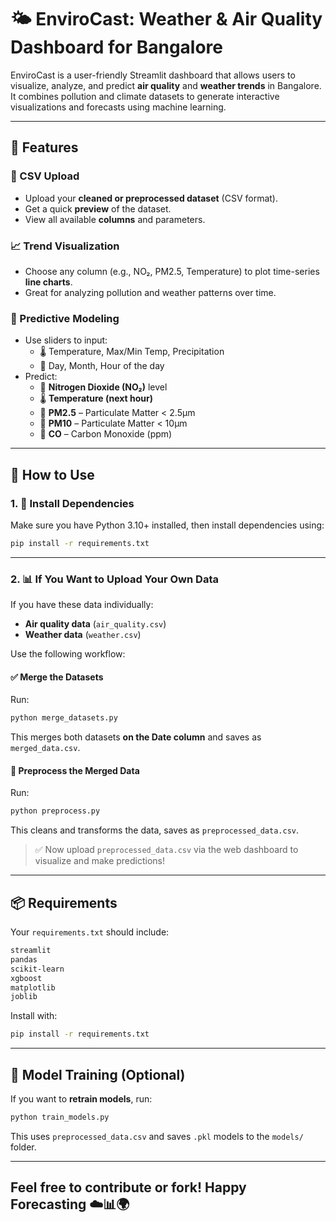 # 🌤️ EnviroCast: Weather & Air Quality Dashboard for Bangalore

EnviroCast is a user-friendly Streamlit dashboard that allows users to visualize, analyze, and predict **air quality** and **weather trends** in Bangalore. It combines pollution and climate datasets to generate interactive visualizations and forecasts using machine learning.

---

## 🚀 Features

### 📂 CSV Upload
- Upload your **cleaned or preprocessed dataset** (CSV format).
- Get a quick **preview** of the dataset.
- View all available **columns** and parameters.

### 📈 Trend Visualization
- Choose any column (e.g., NO₂, PM2.5, Temperature) to plot time-series **line charts**.
- Great for analyzing pollution and weather patterns over time.

### 🧠 Predictive Modeling
- Use sliders to input:
  - 🌡️ Temperature, Max/Min Temp, Precipitation
  - 📆 Day, Month, Hour of the day
- Predict:
  - 🔬 **Nitrogen Dioxide (NO₂)** level
  - 🌡️ **Temperature (next hour)**
  - 🧪 **PM2.5** – Particulate Matter < 2.5µm  
  - 🧪 **PM10** – Particulate Matter < 10µm  
  - 🧪 **CO** – Carbon Monoxide (ppm)

---

## 🧩 How to Use

### 1. 🔧 Install Dependencies

Make sure you have Python 3.10+ installed, then install dependencies using:

```bash
pip install -r requirements.txt
````

---

### 2. 📊 If You Want to Upload Your Own Data

If you have these data individually:

* **Air quality data** (`air_quality.csv`)
* **Weather data** (`weather.csv`)

Use the following workflow:

#### ✅ Merge the Datasets

Run:

```bash
python merge_datasets.py
```

This merges both datasets **on the Date column** and saves as `merged_data.csv`.

#### 🧼 Preprocess the Merged Data

Run:

```bash
python preprocess.py
```

This cleans and transforms the data, saves as `preprocessed_data.csv`.

> ✅ Now upload `preprocessed_data.csv` via the web dashboard to visualize and make predictions!

---


## 📦 Requirements

Your `requirements.txt` should include:

```txt
streamlit
pandas
scikit-learn
xgboost
matplotlib
joblib
```

Install with:

```bash
pip install -r requirements.txt
```

---

## 🧠 Model Training (Optional)

If you want to **retrain models**, run:

```bash
python train_models.py
```

This uses `preprocessed_data.csv` and saves `.pkl` models to the `models/` folder.

---

##  Feel free to contribute or fork! Happy Forecasting ☁️📊🌍



